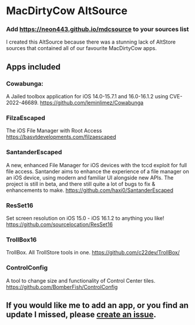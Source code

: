 # MacDirtyCow AltSource

### Add https://neon443.github.io/mdcsource to your sources list

I created this AltSource because there was a stunning lack of AltStore sources that contained all of our favourite MacDirtyCow apps. 

## Apps included

### Cowabunga:
A Jailed toolbox application for iOS 14.0-15.7.1 and 16.0-16.1.2 using CVE-2022-46689.
https://github.com/leminlimez/Cowabunga

### FilzaEscaped
The iOS File Manager with Root Access
https://basvtdevelopments.com/filzaescaped

### SantanderEscaped
A new, enhanced File Manager for iOS devices with the tccd exploit for full file access.
Santander aims to enhance the experience of a file manager on an iOS device, using modern and familiar UI alongside new APIs.
The project is still in beta, and there still quite a lot of bugs to fix & enhancements to make.
https://github.com/haxi0/SantanderEscaped

### ResSet16
Set screen resolution on iOS 15.0 - iOS 16.1.2 to anything you like!
https://github.com/sourcelocation/ResSet16

### TrollBox16
TrollBox. All TrollStore tools in one.
https://github.com/c22dev/TrollBox/

### ControlConfig
A tool to change size and functionality of Control Center tiles.
https://github.com/BomberFish/ControlConfig

## If you would like me to add an app, or you find an update I missed, please [create an issue](https://github.com/neon443/MacDirtyCow-AltSource/issues/new).
